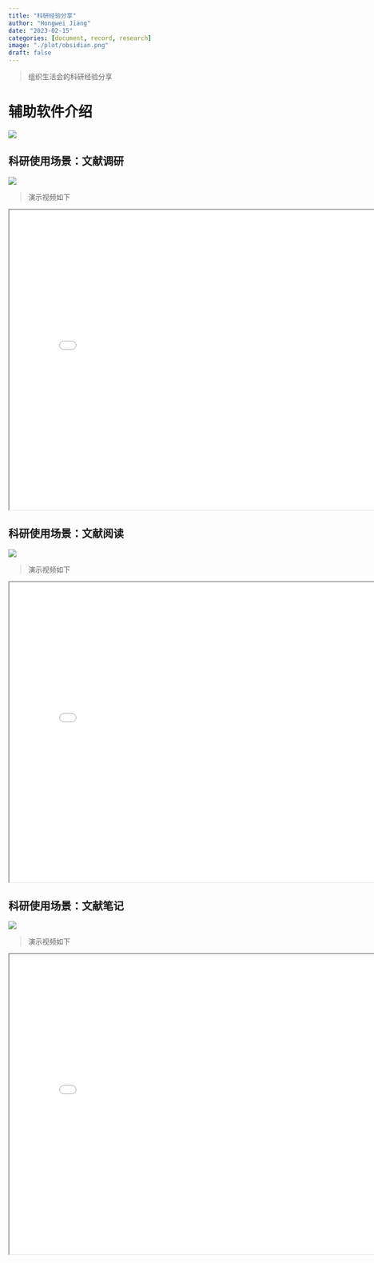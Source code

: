 ```yaml
---
title: "科研经验分享"
author: "Hongwei Jiang"
date: "2023-02-15"
categories: [document, record, research]
image: "./plot/obsidian.png"
draft: false
---
```


> 组织生活会的科研经验分享

# 辅助软件介绍

![](https://cdn.jsdelivr.net/gh/Yuuko-kurisu/kurisu_pic/pic/202303141837930.png)

## 科研使用场景：文献调研

![](https://cdn.jsdelivr.net/gh/Yuuko-kurisu/kurisu_pic/pic/202303141838852.png)

> 演示视频如下


<iframe height=600 width=800 src="./plot/0.mp4">
</iframe>

<!-- <video src="./plo/1.mp4" width="800px" height="600px" controls="controls"></video> -->

## 科研使用场景：文献阅读

![](https://cdn.jsdelivr.net/gh/Yuuko-kurisu/kurisu_pic/pic/202303141839880.png)

> 演示视频如下


<iframe height=600 width=800 src="./plot/2.mp4">
</iframe>


## 科研使用场景：文献笔记

![](https://cdn.jsdelivr.net/gh/Yuuko-kurisu/kurisu_pic/pic/202303141839022.png)

> 演示视频如下


<iframe height=600 width=800 src="./plot/3.mp4">
</iframe>






